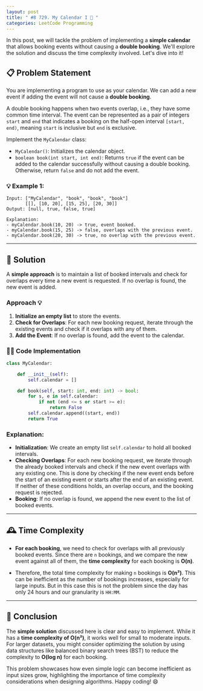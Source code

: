 ```yaml
---
layout: post
title: " #8 729. My Calendar I 🚀 "
categories: LeetCode Programming
---
```


In this post, we will tackle the problem of implementing a **simple calendar** that allows booking events without causing a **double booking**. We'll explore the solution and discuss the time complexity involved. Let's dive into it!

## 📋 Problem Statement

You are implementing a program to use as your calendar. We can add a new event if adding the event will not cause a **double booking**.

A double booking happens when two events overlap, i.e., they have some common time interval. The event can be represented as a pair of integers `start` and `end` that indicates a booking on the half-open interval `[start, end)`, meaning `start` is inclusive but `end` is exclusive.

Implement the `MyCalendar` class:

- `MyCalendar()`: Initializes the calendar object.
- `boolean book(int start, int end)`: Returns `true` if the event can be added to the calendar successfully without causing a double booking. Otherwise, return `false` and do not add the event.

### 💡 Example 1:
```text
Input: ["MyCalendar", "book", "book", "book"]
       [[], [10, 20], [15, 25], [20, 30]]
Output: [null, true, false, true]

Explanation:
- myCalendar.book(10, 20) -> true, event booked.
- myCalendar.book(15, 25) -> false, overlaps with the previous event.
- myCalendar.book(20, 30) -> true, no overlap with the previous event.
```

---

## 🐢 Solution

A **simple approach** is to maintain a list of booked intervals and check for overlaps every time a new event is requested. If no overlap is found, the new event is added.

### Approach 💡

1. **Initialize an empty list** to store the events.
2. **Check for Overlaps**: For each new booking request, iterate through the existing events and check if it overlaps with any of them.
3. **Add the Event**: If no overlap is found, add the event to the calendar.

### 🧑‍💻 Code Implementation

```python
class MyCalendar:

    def __init__(self):
        self.calendar = []

    def book(self, start: int, end: int) -> bool:
        for s, e in self.calendar:
            if not (end <= s or start >= e):
                return False
        self.calendar.append((start, end))
        return True
```

### Explanation:

- **Initialization**: We create an empty list `self.calendar` to hold all booked intervals.
- **Checking Overlaps**: For each new booking request, we iterate through the already booked intervals and check if the new event overlaps with any existing one. This is done by checking if the new event ends before the start of an existing event or starts after the end of an existing event. If neither of these conditions holds, an overlap occurs, and the booking request is rejected.
- **Booking**: If no overlap is found, we append the new event to the list of booked events.

---

## 🕰️ Time Complexity

- **For each booking**, we need to check for overlaps with all previously booked events. Since there are `n` bookings, and we compare the new event against all of them, the **time complexity** for each booking is **O(n)**.
  
- Therefore, the total time complexity for making `n` bookings is **O(n²)**. This can be inefficient as the number of bookings increases, especially for large inputs. But in this case this is not the problem since the day has only 24 hours and our granularity is `HH:MM`.

---

## 📝 Conclusion

The **simple solution** discussed here is clear and easy to implement. While it has a **time complexity of O(n²)**, it works well for small to moderate inputs. For larger datasets, you might consider optimizing the solution by using data structures like balanced binary search trees (BST) to reduce the complexity to **O(log n)** for each booking.

This problem showcases how even simple logic can become inefficient as input sizes grow, highlighting the importance of time complexity considerations when designing algorithms. Happy coding! 😄
